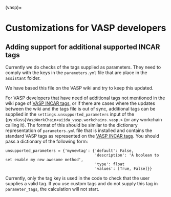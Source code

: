 (vasp)=

# Customizations for VASP developers

## Adding support for additional supported INCAR tags

Currently we do checks of the tags supplied as parameters. They need to comply with the keys
in the `parameters.yml` file that are place in the `assistant` folder.

We have based this file on the VASP wiki and try to keep this updated.

For VASP developers that have need of additional tags not mentioned in the wiki page of [VASP INCAR tags], or if there
are cases where the updates between the wiki and the tags file is out of sync, additional tags can be supplied in the `settings.unsupported_parameters` input of the {py:class}`VaspWorkChain<aiida_vasp.workchains.vasp.>` (or any workchain calling it).
The format of this should be similar to the dictionary representation of `parameters.yml` file that is installed and contains the standard VASP tags as represented on the [VASP INCAR tags].
You should pass a dictionary of the following form:

```
unsupported_parameters = {'mynewtag': {'default': False,
                                       'description': 'A boolean to set enable my new awesome method',
                                       'type': float
                                       'values': [True, False]}}
```

Currently, only the tag key is used in the code to check that the user supplies a valid tag. If you use custom tags and do not supply this tag in `parameter_tags`, the calculation will not start.

[vasp incar tags]: https://www.vasp.at/wiki/index.php/Category:INCAR
